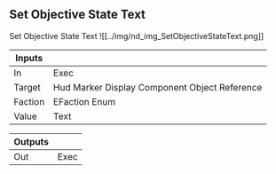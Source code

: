 ## Set Objective State Text
Set Objective State Text
![[../img/nd_img_SetObjectiveStateText.png]]

|Inputs||
|--|--|
| In | Exec |
| Target | Hud Marker Display Component Object Reference |
| Faction | EFaction Enum |
| Value | Text |

|Outputs||
|--|--|
| Out | Exec |
